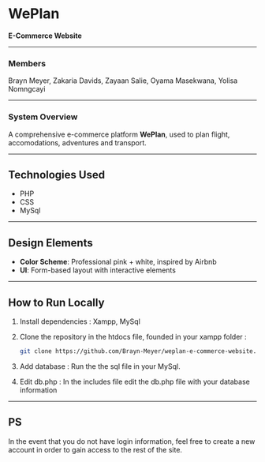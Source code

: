 # WePlan 
**E-Commerce Website**  

---

### **Members**
Brayn Meyer, Zakaria Davids, Zayaan Salie, Oyama Masekwana, Yolisa Nomngcayi

---

### **System Overview**  
A comprehensive e-commerce platform **WePlan**, used to plan flight, accomodations, adventures and transport.  

---  

## **Technologies Used**  
- PHP
- CSS  
- MySql

---  

## **Design Elements**  
- **Color Scheme**: Professional pink + white, inspired by Airbnb
- **UI**: Form-based layout with interactive elements  

---  

## **How to Run Locally**  
1. Install dependencies :
   Xampp, MySql

2. Clone the repository in the htdocs file, founded in your xampp folder :  
   ```bash
   git clone https://github.com/Brayn-Meyer/weplan-e-commerce-website.git

3. Add database :
   Run the the sql file in your MySql.

4. Edit db.php :
   In the includes file edit the db.php file with your database information

---

## **PS** 
   In the event that you do not have login information, feel free to create a new account in order to gain access to the rest of the site.
